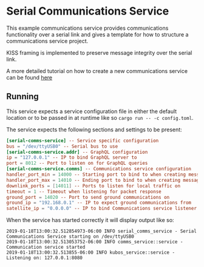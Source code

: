 # Serial Communications Service

This example communications service provides communications functionality over a
serial link and gives a template for how to structure a communications service project.

KISS framing is implemented to preserve message integrity over the serial link.

A more detailed tutorial on how to create a new communications service can be found
[here](https://docs.kubos.com/latest/tutorials/comms-service.html)

## Running 

This service expects a service configuration file in either the default location
or to be passed in at runtime like so `cargo run -- -c config.toml`.

The service expects the following sections and settings to be present:

```toml
[serial-comms-service] -- Service specific configuration
bus = "/dev/ttyUSB0" -- Serial bus to use
[serial-comms-service.addr] -- GraphQL configuration
ip = "127.0.0.1" -- IP to bind GraphQL server to
port = 8012 -- Port to listen on for GraphQL queries
[serial-comms-service.comms] -- Communications service configuration
handler_port_min = 14000 -- Starting port to bind to when creating message handlers
handler_port_max = 14010 -- Ending port to bind to when creating message handlers
downlink_ports = [14011] -- Ports to listen for local traffic on
timeout = 1 -- Timeout when listening for packet response
ground_port = 14020 -- Port to send ground communications on
ground_ip = "192.168.0.1" -- IP to expect ground communications from
satellite_ip = "0.0.0.0" -- IP to bind Communications service listener to
```

When the service has started correctly it will display output like so:

```
2019-01-18T13:00:32.512854973-06:00 INFO serial_comms_service - Serial Communications Service starting on /dev/ttyUSB0
2019-01-18T13:00:32.513053752-06:00 INFO comms_service::service - Communication service started
2019-01-18T13:00:32.513855-06:00 INFO kubos_service::service - Listening on: 127.0.0.1:8080
```
